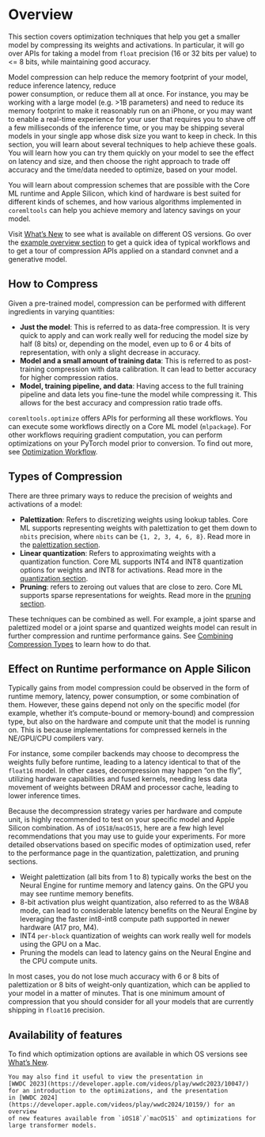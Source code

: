 Overview
========


This section covers optimization techniques that help you get a smaller model by compressing 
its weights and activations.
In particular, it will go over APIs for taking a model from 
`float` precision (16 or 32 bits per value) to <= 8 bits, 
while maintaining good accuracy.
 

Model compression can help reduce the 
memory footprint of your model, reduce inference latency, reduce  
power consumption, or reduce them all at once. For instance, you may be working with a large model (e.g. >1B parameters) and need 
to reduce its memory footprint to make it reasonably run on an iPhone, 
or you may want to enable a real-time experience for your user that
requires you to shave off a few milliseconds of the inference time, 
or you may be shipping several models in your single app whose disk size you 
want to keep in check. In this section, you will learn about several 
techniques to help achieve these goals. 
You will learn how you can try them quickly on your model 
to see the effect on latency and size, and then 
choose the right approach to trade off accuracy and the time/data needed to optimize, based on your model. 


You will learn about compression schemes that are possible with the 
Core ML runtime and Apple Silicon, which kind of hardware is best suited for 
different kinds of schemes, and how various algorithms implemented in `coremltools`
can help you achieve memory and latency savings on your model.

Visit [What’s New](opt-whats-new) to see what is available on different 
OS versions. Go over the [example overview section](opt-overview-examples) 
to get a quick idea of typical workflows and to get a tour of compression APIs applied 
on a standard convnet and a generative model.


## How to Compress

Given a pre-trained model, compression can be performed 
with different ingredients in varying quantities: 

- **Just the model**:
  This is referred to as data-free compression. 
  It is very quick to apply and can work really well for
  reducing the model size by half (8 bits) or, depending on the model,
  even up to 6 or 4 bits of representation, with only a slight decrease in accuracy. 
- **Model and a small amount of training data**: This is referred to as post-training 
  compression with data calibration. It can lead to better accuracy for higher compression ratios.
- **Model, training pipeline, and data**: Having access to the full training pipeline and data
  lets you fine-tune the model while compressing it. This allows for the best accuracy and compression ratio trade offs.

`coremltools.optimize` offers APIs for performing all these workflows. 
You can execute some workflows directly on a Core ML model (`mlpackage`). For other workflows 
requiring gradient computation, you can perform optimizations
on your PyTorch model prior to conversion. 
To find out more, see 
[Optimization Workflow](opt-workflow).

## Types of Compression

There are three primary ways to reduce the precision of weights and activations
of a model: 

- **Palettization**: Refers to discretizing weights using lookup tables. 
  Core ML supports representing weights with palettization to get them
  down to `nbits` precision, where `nbits` can be `{1, 2, 3, 4, 6, 8}`. 
  Read more in the [palettization section](opt-palettization).   
- **Linear quantization**: Refers to approximating weights with a quantization function.
  Core ML supports INT4 and INT8 quantization options for weights and INT8 for activations.
  Read more in the [quantization section](opt-quantization). 
- **Pruning**: refers to zeroing out values that are close to zero. Core ML supports sparse representations for weights. 
  Read more in the [pruning section](opt-pruning).

These techniques can be combined as well. For example, a joint sparse and palettized model or a joint sparse and quantized weights model can result in further compression and runtime performance gains. See [Combining Compression Types](opt-joint-compression) 
to learn how to do that. 
  
## Effect on Runtime performance on Apple Silicon

Typically gains from model compression could be observed in the form of 
runtime memory, latency, power consumption, or some combination of them.
However, these gains depend not only on the specific model 
(for example, whether it’s compute-bound or memory-bound) and compression type,
but also on the hardware and compute unit that the model is running on. 
This is because implementations for compressed kernels in the NE/GPU/CPU compilers vary. 

For instance, some compiler backends may choose to decompress the weights fully
before runtime, leading to a latency identical to that of the `float16` model. 
In other cases, decompression may happen “on the fly”, 
utilizing hardware capabilities and fused kernels, needing
less data movement of weights between DRAM and processor cache, 
leading to lower inference times. 

Because the decompression strategy varies per hardware and compute unit, is highly recommended to test 
on your specific model and Apple Silicon combination. 
As of `iOS18`/`macOS15`, here are a few high level recommendations 
that you may use to guide your experiments. For more detailed observations based on 
specific modes of optimization used, refer to the performance page in the 
quantization, palettization, and pruning sections. 

- Weight palettization (all bits from 1 to 8) typically works the best on the Neural Engine for 
  runtime memory and latency gains. On the GPU you may see runtime memory benefits.
- 8-bit activation plus weight quantization, also referred to as the W8A8 mode, 
  can lead to considerable latency benefits on the Neural Engine by leveraging the faster int8-int8 
  compute path supported in newer hardware (A17 pro, M4).
- INT4 `per-block` quantization of weights can work really well for models using the GPU on a Mac.
- Pruning the models can lead to latency gains on the Neural Engine and the CPU 
  compute units. 


In most cases, you do not lose much accuracy with 6 or 8 bits of palettization 
or 8 bits of weight-only quantization, which can be applied to your model in 
a matter of minutes. That is one minimum amount 
of compression that you should consider for 
all your models that are currently shipping in `float16` precision.  

## Availability of features 

To find which optimization options are available in which OS versions see [What’s New](opt-whats-new.md). 


```{tip}
You may also find it useful to view the presentation in 
[WWDC 2023](https://developer.apple.com/videos/play/wwdc2023/10047/) 
for an introduction to the optimizations, and the presentation 
in [WWDC 2024](https://developer.apple.com/videos/play/wwdc2024/10159/) for an overview 
of new features available from `iOS18`/`macOS15` and optimizations for 
large transformer models. 
```

